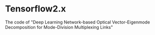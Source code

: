 # Tensorflow2.x
The code of "Deep Learning Network-based Optical Vector-Eigenmode Decomposition for Mode-Division Multiplexing Links"
